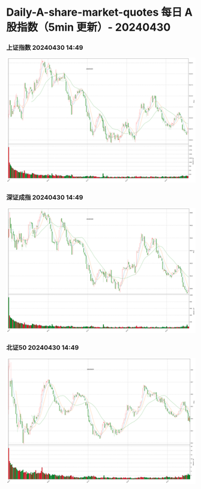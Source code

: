 
# Daily-A-share-market-quotes 每日 A 股指数（5min 更新）- 20240430

### 上证指数 20240430 14:49
![](./fig/2024/4/20240430-sh000001.png)

### 深证成指 20240430 14:49
![](./fig/2024/4/20240430-sz399001.png)

### 北证50 20240430 14:49
![](./fig/2024/4/20240430-bj899050.png)
